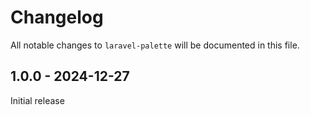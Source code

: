 # Changelog

All notable changes to `laravel-palette` will be documented in this file.

## 1.0.0 - 2024-12-27

Initial release
